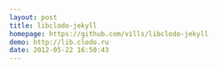 ```yaml
---
layout: post
title: libclodo-jekyll
homepage: https://github.com/vills/libclodo-jekyll
demo: http://lib.clodo.ru
date: 2012-05-22 16:50:43
---
```


